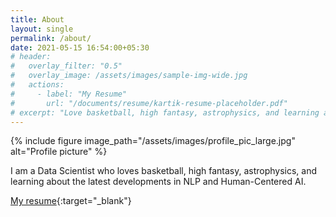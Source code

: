 ```yaml
---
title: About
layout: single
permalink: /about/
date: 2021-05-15 16:54:00+05:30
# header:
#   overlay_filter: "0.5"
#   overlay_image: /assets/images/sample-img-wide.jpg
#   actions:
#     - label: "My Resume"
#       url: "/documents/resume/kartik-resume-placeholder.pdf"
# excerpt: "Love basketball, high fantasy, astrophysics, and learning about the latest developments in NLP and Human-Centered AI."
---
```


{% include figure image_path="/assets/images/profile_pic_large.jpg" alt="Profile picture" %}

I am a Data Scientist who loves basketball, high fantasy, astrophysics, and learning about the latest developments in NLP and Human-Centered AI.

[My resume](/documents/resume/kartik-resume-placeholder.pdf){:target="_blank"}